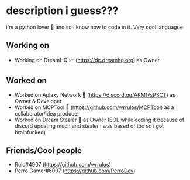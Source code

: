 
# description i guess???

i'm a python lover 🐍 and so I know how to code in it. Very cool languague

## Working on
- Working on DreamHQ 📈 (https://dc.dreamhq.org) as Owner

## Worked on
- Worked on Aplaxy Network 🐍 (https://discord.gg/AKMf7sPSCT) as Owner & Developer
- Worked on MCPTool 🧨 (https://github.com/wrrulos/MCPTool) as a collaborator/idea producer
- Worked on Dream Stealer 💭 as Owner (EOL while coding it because of discord updating much and stealer i was based of too so i got brainfucked)

## Friends/Cool people
- Rulo#4907 (https://github.com/wrrulos)
- Perro Gamer#6007 (https://github.com/PerroDev)
